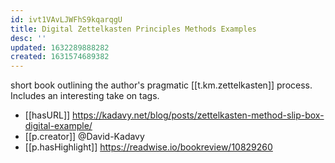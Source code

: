 ```yaml
---
id: ivt1VAvLJWFhS9kqarqgU
title: Digital Zettelkasten Principles Methods Examples
desc: ''
updated: 1632289888282
created: 1631574689382
---
```

short book outlining the author's pragmatic [[t.km.zettelkasten]] process. Includes an interesting take on tags.

- [[hasURL]] https://kadavy.net/blog/posts/zettelkasten-method-slip-box-digital-example/
- [[p.creator]] @David-Kadavy
- [[p.hasHighlight]] https://readwise.io/bookreview/10829260
